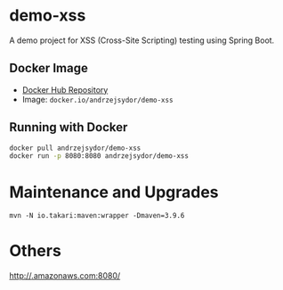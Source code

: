 # demo-xss

A demo project for XSS (Cross-Site Scripting) testing using Spring Boot.

## Docker Image

- [Docker Hub Repository](https://hub.docker.com/repository/docker/andrzejsydor/demo-xss)
- Image: `docker.io/andrzejsydor/demo-xss`

## Running with Docker

```sh
docker pull andrzejsydor/demo-xss
docker run -p 8080:8080 andrzejsydor/demo-xss
```

# Maintenance and Upgrades

`mvn -N io.takari:maven:wrapper -Dmaven=3.9.6`

# Others

[http://<elb>.amazonaws.com:8080/](http://<elb>.amazonaws.com:8080/)

